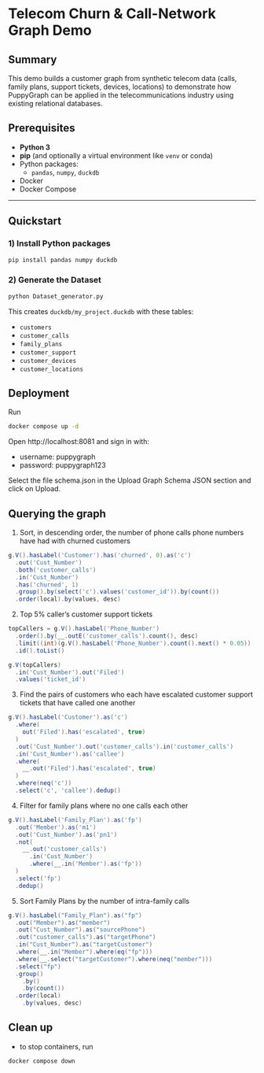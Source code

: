 # Telecom Churn & Call-Network Graph Demo

## Summary

This demo builds a customer graph from synthetic telecom data (calls, family plans, support tickets, devices, locations) to demonstrate how PuppyGraph can be applied in the telecommunications industry using existing relational databases.


## Prerequisites
- **Python 3**
- **pip** (and optionally a virtual environment like `venv` or conda)
- Python packages:
  - `pandas`, `numpy`, `duckdb`
- Docker
- Docker Compose 
---

## Quickstart

### 1) Install Python packages
```bash
pip install pandas numpy duckdb
```

### 2) Generate the Dataset
```bash
python Dataset_generator.py
```
This creates `duckdb/my_project.duckdb` with these tables:

- `customers`
- `customer_calls`
- `family_plans`
- `customer_support`
- `customer_devices`
- `customer_locations`

## Deployment

Run
```bash
docker compose up -d
```
Open http://localhost:8081 and sign in with:
- username: puppygraph
- password: puppygraph123

Select the file schema.json in the Upload Graph Schema JSON section and click on Upload.

## Querying the graph

1. Sort, in descending order, the number of phone calls phone numbers have had with churned customers
```groovy
g.V().hasLabel('Customer').has('churned', 0).as('c')  
  .out('Cust_Number')       
  .both('customer_calls')  
  .in('Cust_Number')        
  .has('churned', 1)                                  
  .group().by(select('c').values('customer_id')).by(count())
  .order(local).by(values, desc)
```
2. Top 5% caller’s customer support tickets

```groovy
topCallers = g.V().hasLabel('Phone_Number')
  .order().by(__.outE('customer_calls').count(), desc)
  .limit((int)(g.V().hasLabel('Phone_Number').count().next() * 0.05))
  .id().toList()

g.V(topCallers)
  .in('Cust_Number').out('Filed')
  .values('ticket_id')
```
3. Find the pairs of customers who each have escalated customer support tickets that have called one another

```groovy
g.V().hasLabel('Customer').as('c')
  .where(
    out('Filed').has('escalated', true)
  )
  .out('Cust_Number').out('customer_calls').in('customer_calls')
  .in('Cust_Number').as('callee')
  .where(
    __.out('Filed').has('escalated', true)
  )
  .where(neq('c'))
  .select('c', 'callee').dedup()
```

4. Filter for family plans where no one calls each other
```groovy
g.V().hasLabel('Family_Plan').as('fp')
  .out('Member').as('m1')
  .out('Cust_Number').as('pn1')
  .not(
    __.out('customer_calls')            
      .in('Cust_Number')                
      .where(__.in('Member').as('fp')) 
  )
  .select('fp')
  .dedup()
```

5. Sort Family Plans by the number of intra-family calls
```groovy
g.V().hasLabel("Family_Plan").as("fp")
  .out("Member").as("member")
  .out("Cust_Number").as("sourcePhone")
  .out("customer_calls").as("targetPhone")
  .in("Cust_Number").as("targetCustomer")
  .where(__.in("Member").where(eq("fp")))
  .where(__.select("targetCustomer").where(neq("member")))  
  .select("fp")
  .group()
    .by()
    .by(count())
  .order(local)
    .by(values, desc)
```

## Clean up

- to stop containers, run
```bash
docker compose down
```

